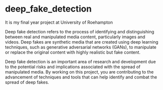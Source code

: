 # deep_fake_detection
It is my final year project at University of Roehampton 

Deep fake detection refers to the process of identifying and distinguishing between real and manipulated media content, particularly images and videos. Deep fakes are synthetic media that are created using deep learning techniques, such as generative adversarial networks (GANs), to manipulate or replace the original content with highly realistic but fake content.

Deep fake detection is an important area of research and development due to the potential risks and implications associated with the spread of manipulated media. By working on this project, you are contributing to the advancement of techniques and tools that can help identify and combat the spread of deep fakes.





